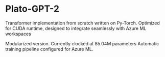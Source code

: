 # Plato-GPT-2
Transformer implementation from scratch written on Py-Torch. Optimized for CUDA runtime, designed to integrate seamlessly with Azure ML workspaces

Modularized version. Currently clocked at 85.04M parameters
Automatic training pipeline configured for Azure ML.
